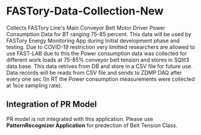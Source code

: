 # FASTory-Data-Collection-New
Collects FASTory Line's Main Conveyor Belt Motor Driver Power Consumption Data for BT ranging 75-85 percent.
This data will be used by FASTory Energy Monitoring App during Initial development phase and testing. Due to COVID-19 restriction very limitted researchers are allowed to use FAST-LAB due to 
this the Power consumption data was collected for different work loads at 75-85% conveyor belt tension and stores in SQlit3 data base. This data retrives from DB and store in a CSV file for future use.
Data records will be reads from CSV file and sends to ZDMP DAQ after every one sec (In RT the Power consumption measurements were collected at 1sce sampling rate).

## Integration of PR Model
PR model is not integrated with this application. Please use  **PatternRecognizer Application** for predection of Belt Tension Class.
